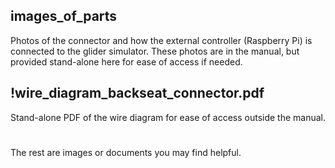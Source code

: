 ## **images_of_parts**

Photos of the connector and how the external controller (Raspberry Pi) is connected to the glider simulator. These photos are in the manual, but provided stand-alone here for ease of access if needed. 

## **!wire_diagram_backseat_connector.pdf**
Stand-alone PDF of the wire diagram for ease of access outside the manual. 

#
The rest are images or documents you may find helpful. 